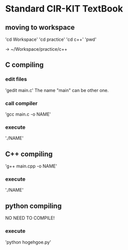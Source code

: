 # Standard CIR-KIT TextBook

## moving to workspace

'cd Workspace'
'cd practice'
'cd c++'
'pwd'

-> ~/Workspace/practice/c++

## C compiling

### edit files
'gedit main.c'
The name "main" can be other one.

### call compiler
'gcc main.c -o NAME'

### execute
'./NAME'

## C++ compiling
'g++ main.cpp -o NAME'

### execute
'./NAME'

## python compiling
NO NEED TO COMPILE!

### execute
'python hogehgoe.py'
